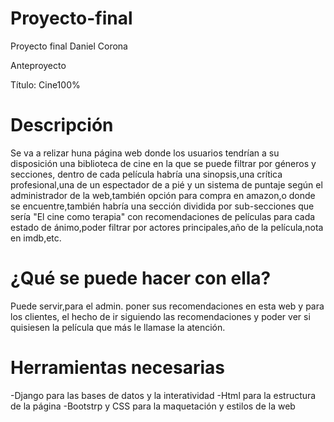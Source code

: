 # Proyecto-final
Proyecto final Daniel Corona

Anteproyecto

Título: Cine100%
<h1>Descripción</h1>

Se va a relizar huna página web donde los usuarios tendrían a su disposición una biblioteca de cine en la que se puede filtrar por géneros y secciones,
dentro de cada película habría una sinopsis,una crítica profesional,una de un espectador de a pié y un sistema de puntaje según el administrador de la web,también opción para compra en amazon,o donde se encuentre,también habría una sección dividida por sub-secciones que sería "El cine como terapia" con recomendaciones de películas para cada estado de ánimo,poder filtrar por actores principales,año de la película,nota en imdb,etc.
<h1>¿Qué se puede hacer con ella?</h1>

Puede servir,para el admin. poner sus recomendaciones en esta web y para los clientes, el hecho de ir siguiendo las recomendaciones y poder ver si quisiesen la película que más le llamase la atención.

<h1>Herramientas necesarias</h1>

-Django para las bases de datos y la interatividad
-Html para la estructura de la página
-Bootstrp y CSS para la maquetación y estilos de la web
